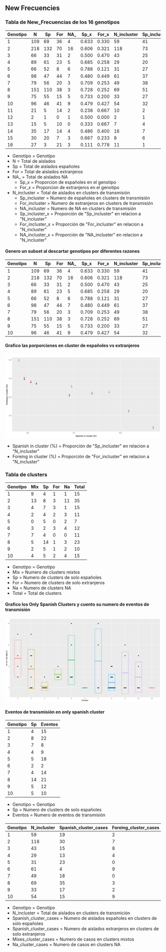 ##  New Frecuencies
### Tabla de New_Frecuencias de los 16 genotipos
|Genotipo|N  |Sp |For|NA_|Sp_x |For_x|N_incluster|Sp_incluster|For_incluster|NA_incluster|Sp_incluster_x|For_incluster_x|NA_incluster_x|
|--------|---|---|---|---|-----|-----|-----------|------------|-------------|------------|--------------|---------------|--------------|
|1       |109|69 |36 |4  |0.633|0.330|59         |41          |15           |3           |0.695         |0.254          |0.051         |
|2       |218|132|70 |16 |0.606|0.321|118        |73          |32           |13          |0.619         |0.271          |0.110         |
|3       |66 |33 |31 |2  |0.500|0.470|43         |25          |17           |1           |0.581         |0.395          |0.023         |
|4       |89 |61 |23 |5  |0.685|0.258|29         |20          |6            |3           |0.690         |0.207          |0.103         |
|5       |66 |52 |8  |6  |0.788|0.121|31         |27          |1            |3           |0.871         |0.032          |0.097         |
|6       |98 |47 |44 |7  |0.480|0.449|61         |37          |17           |7           |0.607         |0.279          |0.115         |
|7       |79 |56 |20 |3  |0.709|0.253|49         |38          |11           |0           |0.776         |0.224          |0.000         |
|8       |151|110|38 |3  |0.728|0.252|69         |51          |15           |3           |0.739         |0.217          |0.043         |
|9       |75 |55 |15 |5  |0.733|0.200|33         |27          |4            |2           |0.818         |0.121          |0.061         |
|10      |96 |46 |41 |9  |0.479|0.427|54         |32          |16           |6           |0.593         |0.296          |0.111         |
|11      |21 |5  |14 |2  |0.238|0.667|10         |2           |7            |1           |0.200         |0.700          |0.100         |
|12      |2  |1  |0  |1  |0.500|0.000|2          |1           |0            |1           |0.500         |0.000          |0.500         |
|13      |15 |5  |10 |0  |0.333|0.667|7          |4           |3            |0           |0.571         |0.429          |0.000         |
|14      |35 |17 |14 |4  |0.486|0.400|16         |7           |5            |4           |0.438         |0.312          |0.250         |
|15      |30 |20 |7  |3  |0.667|0.233|8          |6           |0            |2           |0.750         |0.000          |0.250         |
|16      |27 |3  |21 |3  |0.111|0.778|11         |1           |8            |2           |0.091         |0.727          |0.182         |


- Genotipo = Genotipo
- N = Total de aislados
- Sp = Total de aislados españoles
- For = Total de aislados extranjeros
- NA_ = Total de aislados NA
  - Sp_x = Proporcion de españoles en el genotipo
  - For_x = Proporcion de extranjeros en el genotipo
- N_incluster = Total de aislados en clusters de transmisión
  - Sp_incluster = Numero de españoles en clusters de transmisión
  - For_incluster = Numero de extranjeros en clusters de transmisión
  - NA_incluster = Numero de NA en clusters de transmisión
  - Sp_incluster_x = Proporción de "Sp_incluster" en relacion a "N_incluster"
  - For_incluster_x = Proporción de "For_incluster" en relacion a "N_incluster"
  - NA_incluster_x = Proporción de "NA_incluster" en relacion a "N_incluster"

#### Genero un subset al descartar genotipos por diferentes razones
|Genotipo|N  |Sp |For|NA_|Sp_x |For_x|N_incluster|Sp_incluster|For_incluster|NA_incluster|Sp_incluster_x|For_incluster_x|NA_incluster_x|
|--------|---|---|---|---|-----|-----|-----------|------------|-------------|------------|--------------|---------------|--------------|
|1       |109|69 |36 |4  |0.633|0.330|59         |41          |15           |3           |0.695         |0.254          |0.051         |
|2       |218|132|70 |16 |0.606|0.321|118        |73          |32           |13          |0.619         |0.271          |0.110         |
|3       |66 |33 |31 |2  |0.500|0.470|43         |25          |17           |1           |0.581         |0.395          |0.023         |
|4       |89 |61 |23 |5  |0.685|0.258|29         |20          |6            |3           |0.690         |0.207          |0.103         |
|5       |66 |52 |8  |6  |0.788|0.121|31         |27          |1            |3           |0.871         |0.032          |0.097         |
|6       |98 |47 |44 |7  |0.480|0.449|61         |37          |17           |7           |0.607         |0.279          |0.115         |
|7       |79 |56 |20 |3  |0.709|0.253|49         |38          |11           |0           |0.776         |0.224          |0.000         |
|8       |151|110|38 |3  |0.728|0.252|69         |51          |15           |3           |0.739         |0.217          |0.043         |
|9       |75 |55 |15 |5  |0.733|0.200|33         |27          |4            |2           |0.818         |0.121          |0.061         |
|10      |96 |46 |41 |9  |0.479|0.427|54         |32          |16           |6           |0.593         |0.296          |0.111         |

#### Grafico las porporciones en cluster de españoles vs extranjeros

![](assets/New_Baps-d3d646aa)

- Spanish in cluster (%) = Proporción de "Sp_incluster" en relacion a "N_incluster"
- Foreing in cluster (%) = Proporción de "For_incluster" en relacion a "N_incluster"

### Tabla de clusters
|Genotipo|Mix|Sp |For|Na |Total|
|--------|---|---|---|---|-----|
|1       |9  |4  |1  |1  |15   |
|2       |13 |8  |3  |11 |35   |
|3       |4  |7  |3  |1  |15   |
|4       |2  |4  |2  |3  |11   |
|5       |0  |5  |0  |2  |7    |
|6       |3  |2  |3  |4  |12   |
|7       |7  |4  |0  |0  |11   |
|8       |5  |14 |1  |3  |23   |
|9       |2  |5  |1  |2  |10   |
|10      |4  |5  |2  |4  |15   |

- Genotipo = Genotipo
- Mix = Numero de clusters mixtos
- Sp = Numero de clusters de solo españoles
- For = Numero de clusters de solo extranjeros
- Na = Numero de clusters NA
- Total = Total de clusters

#### Grafico los Only Spanish Clusters y cuento su numero de eventos de transmisión
![](assets/New_Baps-aa8a4ba6)

#### Eventos de transmisión en only spanish cluster
|Genotipo|Sp |Eventos|
|--------|---|-------|
|1       |4  |15     |
|2       |8  |22     |
|3       |7  |8      |
|4       |4  |9      |
|5       |5  |18     |
|6       |2  |2      |
|7       |4  |14     |
|8       |14 |21     |
|9       |5  |12     |
|10      |5  |10     |

- Genotipo = Genotipo
- Sp = Numero de clusters de solo españoles
- Eventos = Numero de eventos de transmisión

####

|Genotipo|N_incluster|Spanish_cluster_cases|Foreing_cluster_cases|Mixes_cluster_cases|Na_cluster_cases|
|--------|-----------|---------------------|---------------------|-------------------|----------------|
|1       |59         |19                   |2                    |32                 |6               |
|2       |118        |30                   |7                    |37                 |44              |
|3       |43         |15                   |8                    |18                 |2               |
|4       |29         |13                   |4                    |5                  |7               |
|5       |31         |23                   |0                    |0                  |8               |
|6       |61         |4                    |9                    |12                 |36              |
|7       |49         |18                   |0                    |31                 |0               |
|8       |69         |35                   |3                    |24                 |7               |
|9       |33         |17                   |2                    |6                  |8               |
|10      |54         |15                   |9                    |9                  |21              |

- Genotipo = Genotipo
- N_incluster = Total de aislados en clusters de transmición
- Spanish_cluster_cases = Numero de aislados españoles en clusters de solo españoles
- Spanish_cluster_cases = Numero de aislados extranjeros en clusters de solo extranjeros
- Mixes_cluster_cases = Numero de casos en clusters mixtos
- Na_cluster_cases = Numero de casos en clusters NA
